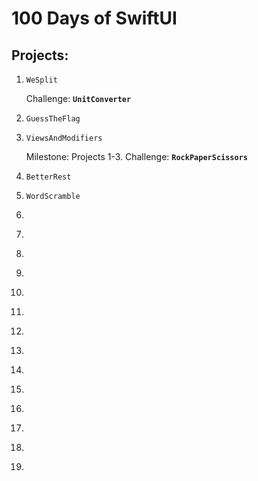 # 100 Days of SwiftUI

## Projects:

1. `WeSplit`

	Challenge: **`UnitConverter`**

2. `GuessTheFlag`
3. `ViewsAndModifiers`

	Milestone: Projects 1-3. Challenge: **`RockPaperScissors`**
		
4. `BetterRest`
5. `WordScramble`
6. `‌`
7. `‌`
8. `‌`
9. `‌`
10. `‌`
11. `‌`
12. `‌`
13. `‌`
14. `‌`
15. `‌`
16. `‌`
17. `‌`
18. `‌`
19. `‌`


